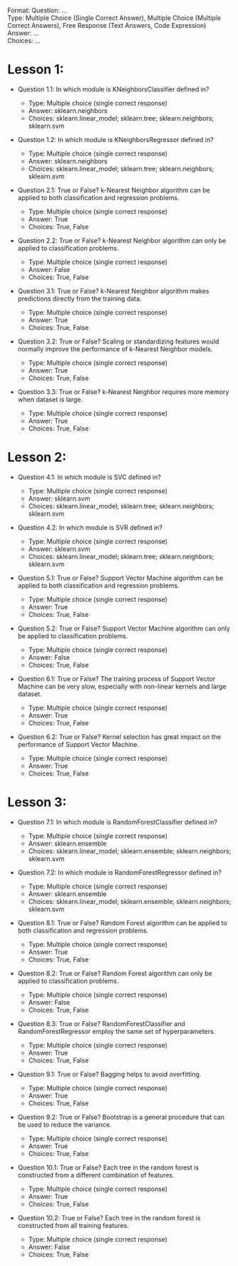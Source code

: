 Format:
Question: ...  
Type: Multiple Choice (Single Correct Answer),  Multiple Choice (Multiple Correct Answers), Free Response (Text Answers, Code Expression)
Answer: ...  
Choices: ...  

# Lesson 1:
- Question 1.1: In which module is KNeighborsClassifier defined in?
  - Type: Multiple choice (single correct response)
  - Answer: sklearn.neighbors
  - Choices: sklearn.linear_model; sklearn.tree; sklearn.neighbors; sklearn.svm
- Question 1.2: In which module is KNeighborsRegressor defined in?
  - Type: Multiple choice (single correct response)
  - Answer: sklearn.neighbors
  - Choices: sklearn.linear_model; sklearn.tree; sklearn.neighbors; sklearn.svm

- Question 2.1: True or False? k-Nearest Neighbor algorithm can be applied to both classification and regression problems.
  - Type: Multiple choice (single correct response)
  - Answer: True
  - Choices: True, False
- Question 2.2: True or False? k-Nearest Neighbor algorithm can only be applied to classification problems.
  - Type: Multiple choice (single correct response)
  - Answer: False
  - Choices: True, False

- Question 3.1: True or False? k-Nearest Neighbor algorithm makes predictions directly from the training data.
  - Type: Multiple choice (single correct response)
  - Answer: True
  - Choices: True, False
- Question 3.2: True or False? Scaling or standardizing features would normally improve the performance of k-Nearest Neighbor models.
  - Type: Multiple choice (single correct response)
  - Answer: True
  - Choices: True, False
- Question 3.3: True or False? k-Nearest Neighbor requires more memory when dataset is large.
  - Type: Multiple choice (single correct response)
  - Answer: True
  - Choices: True, False


# Lesson 2:
- Question 4.1: In which module is SVC defined in?
  - Type: Multiple choice (single correct response)
  - Answer: sklearn.svm
  - Choices: sklearn.linear_model; sklearn.tree; sklearn.neighbors; sklearn.svm
- Question 4.2: In which module is SVR defined in?
  - Type: Multiple choice (single correct response)
  - Answer: sklearn.svm
  - Choices: sklearn.linear_model; sklearn.tree; sklearn.neighbors; sklearn.svm

- Question 5.1: True or False? Support Vector Machine algorithm can be applied to both classification and regression problems.
  - Type: Multiple choice (single correct response)
  - Answer: True
  - Choices: True, False
- Question 5.2: True or False? Support Vector Machine algorithm can only be applied to classification problems.
  - Type: Multiple choice (single correct response)
  - Answer: False
  - Choices: True, False

- Question 6.1: True or False? The training process of Support Vector Machine can be very slow, especially with non-linear kernels and large dataset.
  - Type: Multiple choice (single correct response)
  - Answer: True
  - Choices: True, False
- Question 6.2: True or False? Kernel selection has great impact on the performance of Support Vector Machine.
  - Type: Multiple choice (single correct response)
  - Answer: True
  - Choices: True, False

# Lesson 3:
- Question 7.1: In which module is RandomForestClassifier defined in?
  - Type: Multiple choice (single correct response)
  - Answer: sklearn.ensemble
  - Choices: sklearn.linear_model; sklearn.ensemble; sklearn.neighbors; sklearn.svm
- Question 7.2: In which module is RandomForestRegressor defined in?
  - Type: Multiple choice (single correct response)
  - Answer: sklearn.ensemble
  - Choices: sklearn.linear_model; sklearn.ensemble; sklearn.neighbors; sklearn.svm

- Question 8.1: True or False? Random Forest algorithm can be applied to both classification and regression problems.
  - Type: Multiple choice (single correct response)
  - Answer: True
  - Choices: True, False
- Question 8.2: True or False? Random Forest algorithm can only be applied to classification problems.
  - Type: Multiple choice (single correct response)
  - Answer: False
  - Choices: True, False
- Question 8.3: True or False? RandomForestClassifier and RandomForestRegressor employ the same set of hyperparameters.
  - Type: Multiple choice (single correct response)
  - Answer: True
  - Choices: True, False

- Question 9.1: True or False? Bagging helps to avoid overfitting.
  - Type: Multiple choice (single correct response)
  - Answer: True
  - Choices: True, False
- Question 9.2: True or False? Bootstrap is a general procedure that can be used to reduce the variance.
  - Type: Multiple choice (single correct response)
  - Answer: True
  - Choices: True, False

- Question 10.1: True or False? Each tree in the random forest is constructed from a different combination of features.
  - Type: Multiple choice (single correct response)
  - Answer: True
  - Choices: True, False
- Question 10.2: True or False? Each tree in the random forest is constructed from all training features.
  - Type: Multiple choice (single correct response)
  - Answer: False
  - Choices: True, False
